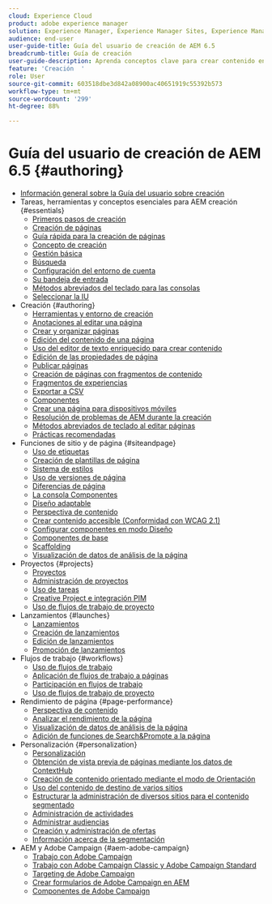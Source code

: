 ```yaml
---
cloud: Experience Cloud
product: adobe experience manager
solution: Experience Manager, Experience Manager Sites, Experience Manager 6.5
audience: end-user
user-guide-title: Guía del usuario de creación de AEM 6.5
breadcrumb-title: Guía de creación
user-guide-description: Aprenda conceptos clave para crear contenido en AEM.
feature: 'Creación  '
role: User
source-git-commit: 603518dbe3d842a08900ac40651919c55392b573
workflow-type: tm+mt
source-wordcount: '299'
ht-degree: 88%

---
```



# Guía del usuario de creación de AEM 6.5 {#authoring}

+ [Información general sobre la Guía del usuario sobre creación](home.md)
+ Tareas, herramientas y conceptos esenciales para AEM creación {#essentials}
   + [Primeros pasos de creación](first-steps.md)
   + [Creación de páginas](page-authoring.md)
   + [Guía rápida para la creación de páginas](qg-page-authoring.md)
   + [Concepto de creación](author.md)
   + [Gestión básica](basic-handling.md)
   + [Búsqueda  ](search.md)
   + [Configuración del entorno de cuenta](user-properties.md)
   + [Su bandeja de entrada  ](inbox.md)
   + [Métodos abreviados del teclado para las consolas  ](keyboard-shortcuts.md)
   + [Seleccionar la IU](select-ui.md)
+ Creación {#authoring}
   + [Herramientas y entorno de creación](author-environment-tools.md)
   + [Anotaciones al editar una página](annotations.md)
   + [Crear y organizar páginas](managing-pages.md)
   + [Edición del contenido de una página](editing-content.md)
   + [Uso del editor de texto enriquecido para crear contenido](rich-text-editor.md)
   + [Edición de las propiedades de página  ](editing-page-properties.md)
   + [Publicar páginas](publishing-pages.md)
   + [Creación de páginas con fragmentos de contenido](content-fragments.md)
   + [Fragmentos de experiencias](experience-fragments.md)
   + [Exportar a CSV  ](csv-export.md)
   + [Componentes](default-components.md)
   + [Crear una página para dispositivos móviles](mobile.md)
   + [Resolución de problemas de AEM durante la creación](troubleshooting.md)
   + [Métodos abreviados de teclado al editar páginas](page-authoring-keyboard-shortcuts.md)
   + [Prácticas recomendadas  ](best-practices.md)
+ Funciones de sitio y de página {#siteandpage}
   + [Uso de etiquetas  ](tags.md)
   + [Creación de plantillas de página  ](templates.md)
   + [Sistema de estilos](style-system.md)
   + [Uso de versiones de página  ](working-with-page-versions.md)
   + [Diferencias de página  ](page-diff.md)
   + [La consola Componentes](default-components-console.md)
   + [Diseño adaptable ](responsive-layout.md)
   + [Perspectiva de contenido](content-insights.md)
   + [Crear contenido accesible (Conformidad con WCAG 2.1)](creating-accessible-content.md)
   + [Configurar componentes en modo Diseño](default-components-designmode.md)
   + [Componentes de base](default-components-foundation.md)
   + [Scaffolding](scaffolding.md)
   + [Visualización de datos de análisis de la página](page-analytics-using.md)
+ Proyectos {#projects}
   + [Proyectos](projects.md)
   + [Administración de proyectos](touch-ui-managing-projects.md)
   + [Uso de tareas](task-content.md)
   + [Creative Project e integración PIM](managing-product-information.md)
   + [Uso de flujos de trabajo de proyecto](projects-with-workflows.md)
+ Lanzamientos {#launches}
   + [Lanzamientos](launches.md)
   + [Creación de lanzamientos](launches-creating.md)
   + [Edición de lanzamientos](launches-editing.md)
   + [Promoción de lanzamientos](launches-promoting.md)
+ Flujos de trabajo {#workflows}
   + [Uso de flujos de trabajo](workflows.md)
   + [Aplicación de flujos de trabajo a páginas](workflows-applying.md)
   + [Participación en flujos de trabajo](workflows-participating.md)
   + [Uso de flujos de trabajo de proyecto](https://experienceleague.adobe.com/docs/experience-manager-65/authoring/projects/projects-with-workflows.html)
+ Rendimiento de página {#page-performance}
   + [Perspectiva de contenido](https://experienceleague.adobe.com/docs/experience-manager-65/authoring/siteandpage/content-insights.html)
   + [Analizar el rendimiento de la página](ci-analyze.md)
   + [Visualización de datos de análisis de la página](pa-using.md)
   + [Adición de funciones de Search&amp;Promote a la página](search-and-promote.md)
+ Personalización {#personalization}
   + [Personalización](personalization.md)
   + [Obtención de vista previa de páginas mediante los datos de ContextHub](ch-previewing.md)
   + [Creación de contenido orientado mediante el modo de Orientación](content-targeting-touch.md)
   + [Uso del contenido de destino de varios sitios](multisite-support-targeted-content.md)
   + [Estructurar la administración de diversos sitios para el contenido segmentado](technical-multisite-targeted.md)
   + [Administración de actividades](activitylib.md)
   + [Administrar audiencias](managing-audiences.md)
   + [Creación y administración de ofertas](offerlib.md)
   + [Información acerca de la segmentación](segmentation-overview.md)
+ AEM y Adobe Campaign {#aem-adobe-campaign}
   + [Trabajo con Adobe Campaign](adobe-campaign.md)
   + [Trabajo con Adobe Campaign Classic y Adobe Campaign Standard](campaign.md)
   + [Targeting de Adobe Campaign](target-adobe-campaign.md)
   + [Crear formularios de Adobe Campaign en AEM](adobe-campaign-forms.md)
   + [Componentes de Adobe Campaign](adobe-campaign-components.md)
